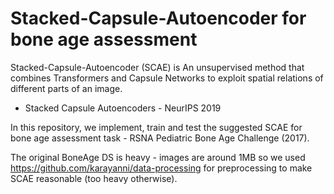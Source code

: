 # Stacked-Capsule-Autoencoder for bone age assessment

Stacked-Capsule-Autoencoder (SCAE) is An unsupervised method that combines Transformers and Capsule Networks to exploit spatial relations of different parts of an image.

- Stacked Capsule Autoencoders - NeurIPS 2019

In this repository, we implement, train and test the suggested SCAE for bone age assessment task - RSNA Pediatric Bone Age Challenge (2017).

The original BoneAge DS is heavy - images are around 1MB so we used https://github.com/karayanni/data-processing for preprocessing to make SCAE reasonable (too heavy otherwise).
